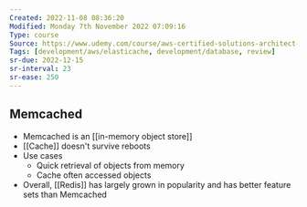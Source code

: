 ```yaml
---
Created: 2022-11-08 08:36:20
Modified: Monday 7th November 2022 07:09:16
Type: course
Source: https://www.udemy.com/course/aws-certified-solutions-architect-associate-saa-c01/?xref=E0Aed11STH4LPUQvCz0GJFABTmM=
Tags: [development/aws/elasticache, development/database, review]
sr-due: 2022-12-15
sr-interval: 23
sr-ease: 250
---
```


## Memcached

- Memcached is an [[in-memory object store]]
- [[Cache]] doesn't survive reboots
- Use cases
    - Quick retrieval of objects from memory
    - Cache often accessed objects
- Overall, [[Redis]] has largely grown in popularity and has better feature sets than Memcached